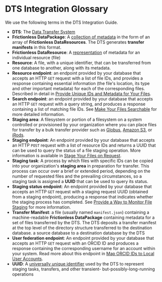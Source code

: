 # DTS Integration Glossary

We use the following terms in the DTS Integration Guide.

* **DTS**: The [Data Transfer System](https://kbase.github.io/dts/)
* **Frictionless DataPackage**: A [collection of metadata](https://specs.frictionlessdata.io/data-package/)
  in the form of an array of **Frictionless DataResources**. The DTS generates
  **transfer manifests** in this format.
* **Frictionless DataResource**: A [representation](https://specs.frictionlessdata.io/data-resource/)
  of metadata for an individual resource (file)
* **Resource**: A file, with a unique identifier, that can be transferred from
  one database to another, along with its metadata.
* **Resource endpoint**: an endpoint provided by your database that accepts an
  HTTP `GET` request with a list of file IDs, and provides a response containing
  essential informatіon (the file's location, its type and other important
  metadata) for each of the corresponding files. Described in detail in
  [Provide Unique IDs and Metadata for Your Files](resources.md).
* **Search endpoint**: an endpoint provided by your database that accepts an
  HTTP `GET` request with a query string, and produces a response containing a
  list of matching file IDs. See [Make Your Files Searchable](search.md) for
  more detailed information.
* **Staging area**: A filesystem or portion of a filesystem on a system
  controlled or provisioned by your organization where you can place files
  for transfer by a bulk transfer provider such as [Globus](https://www.globus.org/),
  [Amazon S3](https://aws.amazon.com/s3/), or [iRods](https://irods.org/).
* **Staging endpoint**: An endpoint provided by your database that accepts an
  HTTP `POST` request with a list of resource IDs and returns a UUID that can
  be used to query the status of a file staging operation. More information is
  available in [Stage Your Files on Request](stage_files.md).
* **Staging task**: A process by which files with specific IDs can be
  copied into your organization's **staging area** in preparation for transfer.
  This process can occur over a brief or extended period, depending on the
  number of requested files and the prevailing circumstances, so a staging
  task is assigned a **UUID** that can be used to query its status.
* **Staging status endpoint**: An endpoint provided by your database that
  accepts an HTTP `GET` request with a staging request UUID (obtained from a
  staging endpoint), producing a response that indicates whether the staging
  process has completed. See [Provide a Way to Monitor File Staging](staging_status.md)
  for more information.
* **Transfer Manifest**: a file (usually named `manifest.json`) containing a
  machine-readable **Frictionless DataPackage** containing metadata for a set of
  files transferred by the DTS. The DTS deposits a transfer manifest at the top
  level of the directory structure transferred to the destination database.
  a source database to a destination database by the DTS
* **User federation endpoint**: An endpoint provided by your database that
  accepts an HTTP `GET` request with an ORCID ID and produces a response
  containing the corresponding username for an account within your system.
  Read more about this endpoint in [Map ORCID IDs to Local User Accounts](local_user.md).
* **UUID**: A [universally unique identifier](https://en.wikipedia.org/wiki/Universally_unique_identifier)
  used by the DTS to represent staging tasks, transfers, and other transient-
  but-possibly-long-running operations
